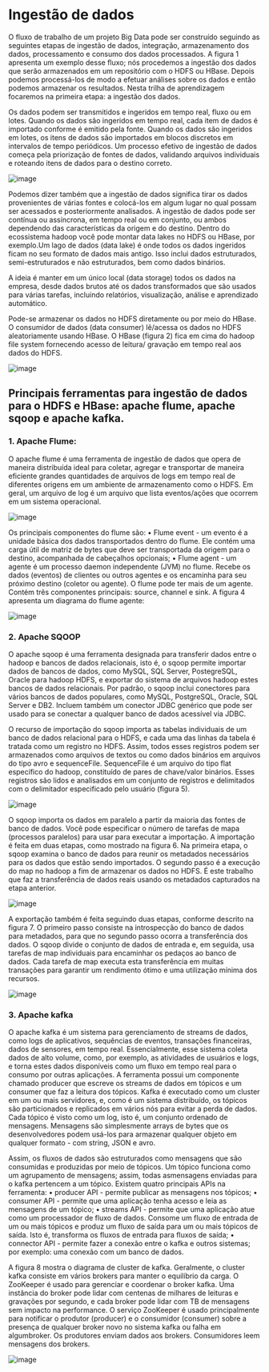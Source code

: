 # Ingestão de dados
 
 O fluxo de trabalho de um projeto Big Data pode ser construído seguindo as seguintes etapas de ingestão de dados, integração, armazenamento dos dados, processamento e consumo dos dados processados. A figura 1 apresenta um exemplo desse fluxo; nós procedemos a ingestão dos dados que serão armazenados em um repositório com o HDFS ou HBase. Depois podemos processá-los de modo a efetuar análises sobre os dados e então podemos armazenar os resultados. Nesta trilha de aprendizagem focaremos na primeira etapa: a ingestão dos dados.

Os dados podem ser transmitidos e ingeridos em tempo real, fluxo ou em lotes. Quando os dados são ingeridos em tempo real, cada item de dados é importado conforme é emitido pela fonte. Quando os dados são ingeridos em lotes, os itens de dados são importados em blocos discretos em intervalos de tempo periódicos. Um processo efetivo de ingestão de dados começa pela priorização de fontes de dados, validando arquivos individuais e roteando itens de dados para o destino correto.

![image](https://user-images.githubusercontent.com/87387315/139254813-5d1ae50c-b022-4581-bd83-05aa620ac4e5.png)

Podemos dizer também que a ingestão de dados significa tirar os dados provenientes de várias fontes e colocá-los em algum lugar no qual possam ser acessados e posteriormente analisados. A ingestão de dados pode ser contínua ou assíncrona, em tempo real ou em conjunto, ou ambos dependendo das características da origem e do destino.
Dentro do ecossistema hadoop você pode montar data lakes no HDFS ou HBase, por exemplo.Um lago de dados (data lake) é onde todos os dados ingeridos ficam no seu formato de dados mais antigo. Isso inclui dados estruturados, semi-estruturados e não estruturados, bem como dados binários.

A ideia é manter em um único local (data storage) todos os dados na empresa, desde dados brutos até os dados transformados que são usados para várias tarefas, incluindo relatórios, visualização, análise e aprendizado automático.

Pode-se armazenar os dados no HDFS diretamente ou por meio do HBase. O consumidor de dados (data consumer) lê/acessa os dados no HDFS aleatoriamente usando HBase. O HBase (figura 2) fica em cima do hadoop file system fornecendo acesso de leitura/ gravação em tempo real aos dados do HDFS.

![image](https://user-images.githubusercontent.com/87387315/139260505-9d7a7f0f-2067-4171-8e63-b4e9e5c3d9db.png)

## Principais ferramentas para ingestão de dados para o HDFS e HBase: apache flume, apache sqoop e apache kafka.

### 1. Apache Flume: 
O apache flume é uma ferramenta de ingestão de dados que opera de maneira distribuída ideal para coletar, agregar e transportar de maneira eficiente grandes quantidades de arquivos de logs em tempo real de diferentes origens em um ambiente de armazenamento como o HDFS. Em geral, um arquivo de log é um arquivo que lista eventos/ações que ocorrem em um sistema operacional.

![image](https://user-images.githubusercontent.com/87387315/139256198-cecdf5ab-98e6-4a58-8c88-bd22c7ffcfea.png)

Os principais componentes do flume são:
• Flume event - um evento é a unidade básica dos dados transportados dentro do flume. Ele contém uma carga útil de matriz de bytes que deve ser transportada da origem para o destino, acompanhada de cabeçalhos opcionais;
• Flume agent - um agente é um processo daemon independente (JVM) no flume. Recebe os dados (eventos) de clientes ou outros agentes e os encaminha para seu próximo destino (coletor ou agente). O flume pode ter mais de um agente. Contém três componentes principais: source, channel e sink.
A figura 4 apresenta um diagrama do flume agente:

![image](https://user-images.githubusercontent.com/87387315/139256465-39759f31-5b8c-48d6-8fc2-0684537f9c06.png)

### 2. Apache SQOOP
O apache sqoop é uma ferramenta designada para transferir dados entre o hadoop e bancos de dados relacionais, isto é, o sqoop permite importar dados de bancos de dados, como MySQL, SQL Server, PostegreSQL, Oracle para hadoop HDFS, e exportar do sistema de arquivos hadoop estes bancos de dados relacionais. Por
padrão, o sqoop inclui conectores para vários bancos de dados populares, como MySQL, PostgreSQL, Oracle, SQL Server e DB2. Incluem também um conector JDBC genérico
que pode ser usado para se conectar a qualquer banco de dados acessível via JDBC.

O recurso de importação do sqoop importa as tabelas individuais de um banco de dados relacional para o HDFS, e cada uma das linhas da tabela é tratada como um registro no HDFS. Assim, todos esses registros podem ser armazenados como arquivos de textos ou como dados binários em arquivos do tipo avro e sequenceFile. SequenceFile é um arquivo do tipo flat específico do hadoop, constituído de pares de chave/valor binários. Esses registros são lidos e analisados em um conjunto de registros e delimitados com o delimitador especificado pelo usuário (figura 5).

![image](https://user-images.githubusercontent.com/87387315/139257284-441eb238-3f85-45a8-91e7-3a44700de640.png)

O sqoop importa os dados em paralelo a partir da maioria das fontes de banco de dados. Você pode especificar o número de tarefas de mapa (processos paralelos) para usar para executar a importação. A importação é feita em duas etapas, como mostrado na figura 6. Na primeira etapa, o sqoop examina o banco de dados
para reunir os metadados necessários para os dados que estão sendo importados. O segundo passo é a execução do map no hadoop a fim de armazenar os dados no HDFS. É este trabalho
que faz a transferência de dados reais usando os metadados capturados na etapa anterior.

![image](https://user-images.githubusercontent.com/87387315/139258970-cbfadf07-0899-4f1d-b497-ab5affe86910.png)

A exportação também é feita seguindo duas etapas, conforme descrito na figura 7. O primeiro passo consiste na introspecção do banco de dados para metadados, para que no segundo passo ocorra a transferência dos dados. O sqoop divide o conjunto de dados de entrada e, em seguida, usa tarefas de map individuais para encaminhar os pedaços ao banco de dados. Cada tarefa de map executa esta transferência em muitas transações para garantir um rendimento ótimo e uma utilização mínima dos recursos.

![image](https://user-images.githubusercontent.com/87387315/139259299-56d346f6-be4d-45dd-8f80-bc384903af4b.png)

### 3. Apache kafka
O apache kafka é um sistema para gerenciamento de streams de dados, como logs de aplicativos, sequências de eventos, transações financeiras, dados de sensores, em tempo real. Essencialmente, esse sistema coleta dados de alto volume, como, por exemplo, as atividades de usuários e logs, e torna estes dados disponíveis como um fluxo em tempo real para o consumo por outras aplicações.
A ferramenta possui um componente chamado producer que escreve os streams de dados em tópicos e um consumer que faz a leitura dos tópicos. Kafka é executado como um cluster em um ou mais servidores, e, como é um sistema distribuído, os tópicos são particionados e replicados em vários nós para evitar a perda de dados.
Cada tópico é visto como um log, isto é, um conjunto ordenado de mensagens. Mensagens são simplesmente arrays de bytes que os desenvolvedores podem usá-los para armazenar qualquer objeto em qualquer formato - com string, JSON e avro.

Assim, os fluxos de dados são estruturados como mensagens que são consumidas e produzidas por meio de tópicos. Um tópico funciona como um agrupamento de mensagens; assim, todas asmensagens enviadas para o kafka pertencem a um tópico.
Existem quatro principais APIs na ferramenta:
• producer API - permite publicar as mensagens nos tópicos;
• consumer API - permite que uma aplicação tenha acesso e leia as mensagens de um tópico;
• streams API - permite que uma aplicação atue como um processador de fluxo de dados. Consome um fluxo de entrada de um ou mais tópicos e produz um fluxo de saída para um ou
mais tópicos de saída. Isto é, transforma os fluxos de entrada para fluxos de saída;
• connector API - permite fazer a conexão entre o kafka e outros sistemas; por exemplo: uma conexão com um banco de dados.

A figura 8 mostra o diagrama de cluster de kafka. Geralmente, o cluster kafka consiste em vários brokers para manter o equilíbrio da carga. O ZooKeeper é usado para gerenciar e coordenar o broker kafka. Uma instância do broker pode lidar com centenas de milhares de leituras e gravações por segundo, e cada broker pode lidar com TB de mensagens sem impacto na performance.
O serviço ZooKeeper é usado principalmente para notificar o produtor (producer) e o consumidor (consumer) sobre a presença de qualquer broker novo no sistema kafka ou falha em algumbroker. Os produtores enviam dados aos brokers. Consumidores leem mensagens dos brokers.

![image](https://user-images.githubusercontent.com/87387315/139260061-46bb2448-c173-42a4-abc9-24f8aa740b7e.png)

